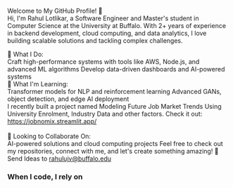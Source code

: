 Welcome to My GitHub Profile! 👋<br>
Hi, I'm Rahul Lotlikar, a Software Engineer and Master's student in Computer Science at the University at Buffalo. With 2+ years of experience in backend development, cloud computing, and data analytics, I love building scalable solutions and tackling complex challenges.

🚀 What I Do:<br>
Craft high-performance systems with tools like AWS, Node.js, and advanced ML algorithms
Develop data-driven dashboards and AI-powered systems<br>
🌱 What I'm Learning:<br>
Transformer models for NLP and reinforcement learning
Advanced GANs, object detection, and edge AI deployment<br>
I recently built a project named Modeling Future Job Market Trends Using University Enrolment, Industry Data and other factors. Check it out:  https://jobnomix.streamlit.app/ <br><br>
👯 Looking to Collaborate On:<br>
AI-powered solutions and cloud computing projects
Feel free to check out my repositories, connect with me, and let's create something amazing! 🚀 <br>
Send Ideas to rahulujv@buffalo.edu
<h3>When I code, I rely on</h3>
<!-- <p>
  <img alt="html5" src="https://img.shields.io/badge/-HTML5-E34F26?style=flat-square&logo=html5&logoColor=white" />
  <img alt="Javascript" src="https://img.shields.io/badge/-javascript-f7df1c?style=flat-square&logo=javascript&logoColor=black" />
  <img alt="Bootstrap" src="https://img.shields.io/badge/-bootstrap-7953b3?style=flat-square&logo=javascript&logoColor=white" />
  <img alt="TypeScript" src="https://img.shields.io/badge/-TypeScript-007ACC?style=flat-square&logo=typescript&logoColor=white" />
  <img alt="angular" src="https://img.shields.io/badge/-Angular-DD0031?style=flat-square&logo=angular&logoColor=white" />
  <img alt="Nodejs" src="https://img.shields.io/badge/-Nodejs-43853d?style=flat-square&logo=Node.js&logoColor=white" />
  <img alt="github actions" src="https://img.shields.io/badge/-Github_Actions-2088FF?style=flat-square&logo=github-actions&logoColor=white" />
  <img alt="npm" src="https://img.shields.io/badge/-NPM-CB3837?style=flat-square&logo=npm&logoColor=white" />
  <img alt="MongoDB" src="https://img.shields.io/badge/-MongoDB-13aa52?style=flat-square&logo=mongodb&logoColor=white" />
</p> -->
<!--
**rahul0776/rahul0776** is a ✨ _special_ ✨ repository because its `README.md` (this file) appears on your GitHub profile.

Here are some ideas to get you started:

- 🔭 I’m currently working on ...
- 🌱 I’m currently learning ...
- 👯 I’m looking to collaborate on ...
- 🤔 I’m looking for help with ...
- 💬 Ask me about ...
- 📫 How to reach me: ...
- 😄 Pronouns: ...
- ⚡ Fun fact: ...
-->

